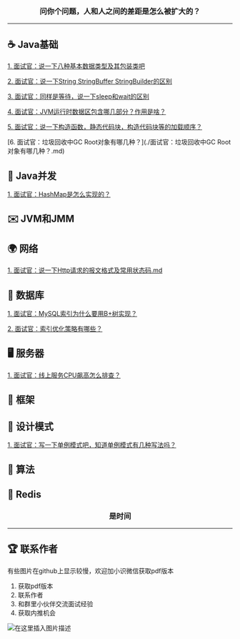 <h3 align="center">问你个问题，人和人之间的差距是怎么被扩大的？</h3>

------


## ☕ Java基础

[1. 面试官：说一下八种基本数据类型及其包装类吧](./面试官：说一下八种基本数据类型及其包装类吧.md) 
                                            
[2. 面试官：说一下String StringBuffer StringBuilder的区别](./面试官：说一下String&#32;StringBuffer&#32;StringBuilder的区别.md)

[3. 面试官：同样是等待，说一下sleep和wait的区别](./面试官：同样是等待，说一下sleep和wait的区别.md)

[4. 面试官：JVM运行时数据区包含哪几部分？作用是啥？](./面试官：JVM运行时数据区包含哪几部分？作用是啥？.md)

[5. 面试官：说一下构造函数，静态代码块，构造代码块等的加载顺序？](./面试官：说一下构造函数，静态代码块，构造代码块等的加载顺序？.md)

[6. 面试官：垃圾回收中GC Root对象有哪几种？](./面试官：垃圾回收中GC Root对象有哪几种？.md)

## 🌱 Java并发

[1. 面试官：HashMap是怎么实现的？](./面试官：HashMap是怎么实现的？.md)

##  ✉️ JVM和JMM



## 🌍 网络

[1. 面试官：说一下Http请求的报文格式及常用状态码.md](./面试官：说一下Http请求的报文格式及常用状态码.md)

## 💾 数据库

[1. 面试官：MySQL索引为什么要用B+树实现？](./面试官：MySQL索引为什么要用B+树实现？.md)

[2. 面试官：索引优化策略有哪些？](./面试官：索引优化策略有哪些？.md)


##  🖥️ 服务器

[1. 面试官：线上服务CPU飙高怎么排查？](./面试官：线上服务CPU飙高怎么排查？.md)

##  🏡 框架

## 🎨 设计模式

[1. 面试官：写一下单例模式吧，知道单例模式有几种写法吗？](./面试官：写一下单例模式吧，知道单例模式有几种写法吗？.md)



## 🔢 算法


## 📖 Redis


<h3 align="center">是时间</h3>

------

## 🏆 联系作者

有些图片在github上显示较慢，欢迎加小识微信获取pdf版本

1. 获取pdf版本
2. 联系作者
3. 和群里小伙伴交流面试经验
4. 获取内推机会


![在这里插入图片描述](https://img-blog.csdnimg.cn/20201126184502957.jpeg)